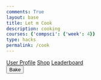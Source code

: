 ```yaml
---
comments: True
layout: base
title: Let m Cook
description: cooking
courses: {'compsci': {'week': 4}}
type: hacks
permalink: /cook
---
```

<link rel="stylesheet" href="/lmc-frontend/LMC/JS/SCSS/cook.css">

<div id="sideNav" class="sidenav">
    <div class="container" onclick="openNav(this)">
        <div class="bar1"></div>
        <div class="bar2"></div>
        <div class="bar3"></div>
    </div>
    <div id="sideNav-content">
    <a href="#">User Profile</a>
    <a href="#">Shop</a>
    <a href="#">Leaderboard</a>
    </div>
</div>
<div class="pan">
    <div class="insidePan">
        <div id="drop-zone-UL"></div>
        <div id="drop-zone-UR"></div>
        <div id="drop-zone-BR"></div>
        <div id="drop-zone-BL"></div> 
    </div>
</div>
<div id="bake">
    <button onclick="bake()">Bake</button>
</div>
<style>
    .listIngredients-container .cell {
            position: relative;
            width: 200px;
            height: 100px;
            margin: 0 5px; /* Add margin between cells */
        }
    .listIngredients-container {
            display: flex;
            justify-content: center;
        }
<!--  -->
        .listIngredients-container div {
            display: flex;
            justify-content: center;
            align-items: center;
        }
<!--  -->
        .listIngredients-container img {
            max-width: 100%;
            max-height: 100%;
            position: absolute;
            top: 50%;
            left: 50%;
            transform: translate(-50%, -50%);
        }
</style>
<div class="listIngredients-container">

</div>
<script>
  const cellWidth = 200;
    const cellHeight = 100;
    const numCells = 10;
<!--  -->
    for (let i = 0; i <= numCells; i++) {
        const newCell = document.createElement("div");  
        newCell.id = `cell${i}`;
        newCell.style.position = 'absolute';
        newCell.style.marginTop = `${i * cellHeight}px`; // Adjust paddingTop value as needed
        newCell.style.width = `${cellWidth}px`;
        newCell.style.height = `${cellHeight}px`;
<!--  -->
        if (i % 2 === 0) {
            newCell.style.left = 0;
        } else {
            newCell.style.right = 0;
        }
<!--  -->
        const ingredientsContainer = document.querySelector(".listIngredients-container");
        ingredientsContainer.appendChild(newCell);
<!--  -->
        // Check if the cell ID is 0, 1, or 2
        if (i <= 3) {
            // Create and append image element
            const image = document.createElement("img");
            const images = ['/lmc-frontend/images/egg.png', '/lmc-frontend/images/sugar.png', '/lmc-frontend/images/flour.png','/lmc-frontend/images/food15.png'];
            image.src = images[i];
            image.draggable = true;
            image.style.objectFit = 'contain';
            if (i === 0)
            {
                image.id = 'eggs';
            }
            else if (i === 1)
            {
                image.id = 'sugar';
            }
            else if (i === 2)
            {
                image.id = 'flour';
            }
            else if (i == 3)
            {
                image.id = 'food15.png';
            }
            newCell.appendChild(image);
        }
    }
    function bake() {
    var containerUR = document.getElementById("drop-zone-UR");
    var containerUL = document.getElementById("drop-zone-UL");
    var containerBL = document.getElementById("drop-zone-BL");
    var containerBR = document.getElementById("drop-zone-BR");
    <!--  -->
    const ingredientsPan = [];
    <!--  -->
    // Loop through the children of each container
    for (let i = 0; i < containerUR.children.length; i++) {
        ingredientsPan.push(containerUR.children[i].getAttribute('id'));
    }
    for (let i = 0; i < containerUL.children.length; i++) {
        ingredientsPan.push(containerUL.children[i].getAttribute('id'));
    }
    for (let i = 0; i < containerBL.children.length; i++) {
        ingredientsPan.push(containerBL.children[i].getAttribute('id'));
    }
    for (let i = 0; i < containerBR.children.length; i++) {
        ingredientsPan.push(containerBR.children[i].getAttribute('id'));
    }
    <!--  -->
    console.log(ingredientsPan);
}

</script>

<script src="/lmc-frontend/LMC/JS/dragFood.js"></script>

